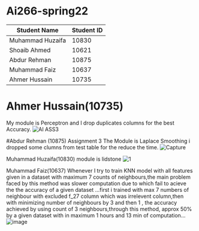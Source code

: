 # Ai266-spring22

|      Student Name     | Student ID |
| --------------------- | ---------- |
|   Muhammad Huzaifa    |    10830   |
|   Shoaib Ahmed        |    10621   |
|   Abdur Rehman        |    10875   |
|   Muhammad Faiz       |    10637   |
|  Ahmer Hussain        |    10735   |

# Ahmer Hussain(10735)
My module is Perceptron and I drop duplicates columns for the best Accuracy.
![AI ASS3](https://user-images.githubusercontent.com/99546831/168898252-0c7b50b1-b1a7-4d28-bbeb-da5c7c3ec057.PNG)

#Abdur Rehman (10875) Assignment 3
The Module is Laplace Smoothing i dropped some clumns from test table for the reduce the time.
![Capture](https://user-images.githubusercontent.com/87324678/168902956-4ff1825f-11e2-4bb8-b880-2c589f9d8217.PNG)

Muhammad Huzaifa(10830)
module is lidstone 
![1](https://user-images.githubusercontent.com/99601994/168904447-4f31c858-7d93-4ce4-8088-5514b7c3e047.JPG)

Muhammad Faiz(10637)
Whenever I try to train KNN model with all features given in a dataset with maximum 7 counts of neighbours,the main problem faced by this method was slower computation due to which fail to acieve the the accuracy of a given dataset ...first i trained with max 7 numbers of neighbour with excluded f_27 column which was irrelevent column,then with minimizing number of neighbours by 3 and then 1 , the accuracy achieved by using count of 3 neighbours,through this method, approx 50% by a given dataset with in maximum 1 hours and 13 min of computation...
![image](https://user-images.githubusercontent.com/99601979/168906236-71a6bef2-1bf3-4c86-8ec3-c0a56f9f88c2.png)
